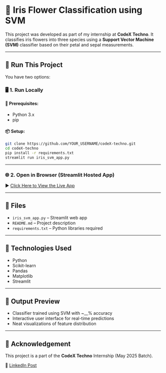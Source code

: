 # 🌸 Iris Flower Classification using SVM

This project was developed as part of my internship at **CodeX Techno**. It classifies iris flowers into three species using a **Support Vector Machine (SVM)** classifier based on their petal and sepal measurements.

---

## 🚀 Run This Project

You have two options:

### 🖥️ 1. Run Locally

#### 🔧 Prerequisites:
- Python 3.x
- pip

#### 📦 Setup:
```bash
git clone https://github.com/YOUR_USERNAME/codeX-techno.git
cd codeX-techno
pip install -r requirements.txt
streamlit run iris_svm_app.py
```

---

### 🌐 2. Open in Browser (Streamlit Hosted App)

▶ [Click Here to View the Live App](https://your-streamlit-link.streamlit.app)

---

## 📁 Files

- `iris_svm_app.py` – Streamlit web app
- `README.md` – Project description
- `requirements.txt` – Python libraries required

---

## 🧠 Technologies Used

- Python
- Scikit-learn
- Pandas
- Matplotlib
- Streamlit

---

## 🏁 Output Preview

- Classifier trained using SVM with ~__% accuracy
- Interactive user interface for real-time predictions
- Neat visualizations of feature distribution

---

## 📣 Acknowledgement

This project is a part of the **CodeX Techno** Internship (May 2025 Batch).

🔗 [LinkedIn Post](https://linkedin.com/in/your-profile)